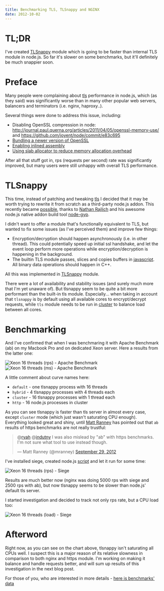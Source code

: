```yaml
---
title: Benchmarking TLS, TLSnappy and NGINX
date: 2012-10-02
---
```


TL;DR
=====

I've created [TLSnappy][4] module which is going to be faster than internal TLS
module in node.js. So far it's slower on some benchmarks, but it'll definitely
be much snappier soon.

Preface
=======

Many people were complaining about [tls][0] performance in node.js, which (as
they said) was significantly worse than in many other popular web servers,
balancers and terminators (i.e. nginx, haproxy..).

Several things were done to address this issue, including:

 * Disabling OpenSSL compression in node:
   http://journal.paul.querna.org/articles/2011/04/05/openssl-memory-use/ and
   https://github.com/joyent/node/commit/e83c695
 * [Bundling a newer version of OpenSSL][13]
 * [Enabling inlined assembly][14]
 * [Using slab allocator to reduce memory allocation overhead][15]

After all that stuff got in, rps (requests per second) rate was significantly
improved, but many users were still unhappy with overall TLS performance.

TLSnappy
========

This time, instead of patching and tweaking [tls][0] I decided that it may be
worth trying to rewrite it from scratch as a third-party node.js addon. This
recently became [possible][1], thanks to [Nathan Rajlich][2] and his awesome
node.js native addon build tool [node-gyp][3].

I didn't want to offer a module that's functionally equivalent to TLS, but
wanted to fix some issues (as I've perceived them) and improve few things:

 * Encryption/decryption should happen asynchronously (i.e. in other thread).
   This could potentially speed up initial ssl handshake, and let the event loop
   perform more operations while encryption/decryption is happening in the
   background.
 * The builtin TLS module passes, slices and copies buffers in [javascript][4].
   All binary data operations should happen in C++.

All this was implemented in [TLSnappy][4] module.

There were a lot of availability and stability issues (and surely much more that
I'm yet unaware of). But tlsnappy seem to be quite a bit more performant than
the built-in tls module. Especially... when taking in account that `tlsnappy` is
by default using all available cores to encrypt/decrypt requests, while `tls`
module needs to be run in [cluster][5] to balance load between all cores.

Benchmarking
============

And I've confirmed that when I was benchmaring it with Apache Benchmark (ab) on
my Macbook Pro and on dedicated Xeon server. Here a results from the latter one:

![Xeon 16 threads (rps) - Apache Benchmark][6]
![Xeon 16 threads (ms) - Apache Benchmark][7]

A little comment about curve names here:

 * `default` - one tlsnappy process with 16 threads
 * `hybrid` - 4 tlsnappy processes with 4 threads each
 * `cluster` - 16 tlsnappy processes with 1 thread each
 * `http` - 16 node.js processes in cluster

As you can see tlsnappy is faster than tls server in almost every case, except
`cluster` mode (which just wasn't saturating CPU enough). Everything looked
great and shiny, until [Matt Ranney][8] has pointed out that `ab` results of
https benchmarks are not really trustful:

<blockquote class="twitter-tweet tw-align-center"><p>@<a href="https://twitter.com/ryah">ryah</a> @<a href="https://twitter.com/indutny">indutny</a> I was also mislead by "ab" with https benchmarks. I'm not sure what tool to use instead though.</p>&mdash; Matt Ranney (@mranney) <a href="https://twitter.com/mranney/status/252137849468633088" data-datetime="2012-09-29T20:08:42+00:00">September 29, 2012</a></blockquote>
<script src="//platform.twitter.com/widgets.js" charset="utf-8" async></script>

I've installed siege, created node.js [script][9] and let it run for some time:

![Xeon 16 threads (rps) - Siege][10]

Results are much better now (nginx was doing 5000 rps with siege and 2500 rps
with ab), but now tlsnappy seems to be slower than node.js' default tls server.

I started investigation and decided to track not only rps rate, but a CPU load
too:

![Xeon 16 threads (load) - Siege][11]

Afterword
=========

Right now, as you can see on the chart above, tlsnappy isn't saturating all CPUs
well. I suspect this is a major reason of its relative slowness in comparison
to both nginx and https module. I'm working on making it balance and handle
requests better, and will sum up results of this investigation in the next blog
post.

For those of you, who are interested in more details -
[here is benchmarks' data][12]

[0]: http://nodejs.org/api/tls.html
[1]: https://github.com/TooTallNate/node-gyp/wiki/Linking-to-OpenSSL
[2]: https://github.com/TooTallNate
[3]: https://github.com/TooTallNate/node-gyp
[4]: https://github.com/indutny/tlsnappy
[5]: http://nodejs.org/api/cluster.html
[6]: https://raw.github.com/indutny/tlsnappy/master/benchmark/tlsnappy-rps.png
[7]: https://raw.github.com/indutny/tlsnappy/master/benchmark/tlsnappy-ms.png
[8]: https://github.com/mranney
[9]: https://github.com/indutny/tlsnappy/blob/master/benchmark/script.js
[10]: https://raw.github.com/indutny/tlsnappy/master/benchmark/tlsnappy-rps-siege.png
[11]: https://raw.github.com/indutny/tlsnappy/master/benchmark/tlsnappy-load-siege.png
[12]: https://docs.google.com/spreadsheet/ccc?key=0AhEDnA4M4EKGdDIwb3VYZTd1alA5T1pTVnlQWl9wanc
[13]: https://github.com/joyent/node/commit/e80cac62
[14]: https://github.com/joyent/node/compare/7651228...e0e9f0c
[15]: https://github.com/joyent/node/commit/7651228
